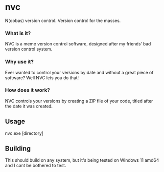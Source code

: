 # nvc
N(oobas) version control. Version control for the masses.
### What is it?
NVC is a meme version control software, designed after my friends' bad version control system.
### Why use it?
Ever wanted to control your versions by date and without a great piece of software? Well NVC lets you do that!
### How does it work?
NVC controls your versions by creating a ZIP file of your code, titled after the date it was created.

## Usage
nvc.exe [directory]

## Building
This should build on any system, but it's being tested on Windows 11 amd64 and I cant be bothered to test.
